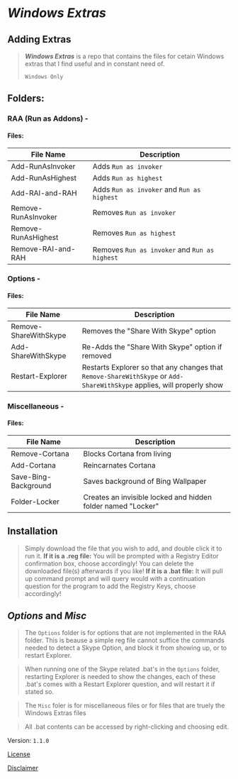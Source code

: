 # ___Windows Extras___

## __Adding Extras__
> ___Windows Extras___ is a repo that contains the files for cetain 
> Windows extras that I find useful and in constant need of.
> 
> `Windows Only`

## __Folders:__

### RAA (Run as Addons) -

#### Files:

| File Name | Description |
| - | - |
| Add-RunAsInvoker | Adds `Run as invoker` |
| Add-RunAsHighest | Adds `Run as highest` |
| Add-RAI-and-RAH | Adds `Run as invoker` and `Run as highest` |
| Remove-RunAsInvoker | Removes `Run as invoker` |
| Remove-RunAsHighest | Removes `Run as highest` |
| Remove-RAI-and-RAH | Removes `Run as invoker` and `Run as highest` |

### Options - 
#### Files:
| File Name | Description |
| - | - |
| Remove-ShareWithSkype | Removes the "Share With Skype" option |
| Add-ShareWithSkype |Re-Adds the "Share With Skype" option if removed |
| Restart-Explorer | Restarts Explorer so that any changes that `Remove-ShareWithSkype` or `Add-ShareWithSkype` applies, will properly show |

### Miscellaneous - 
#### Files:
| File Name | Description |
| - | - |
| Remove-Cortana | Blocks Cortana from living |
| Add-Cortana | Reincarnates Cortana |
| Save-Bing-Background | Saves background of Bing Wallpaper |
| Folder-Locker | Creates an invisible locked and hidden folder named "Locker" |

## Installation
> Simply download the file that you wish to add, and double click it to run it.
> __If it is a .reg file:__ 
> You will be prompted with a Registry Editor confirmation box, choose accordingly!
> You can delete the downloaded file(s) afterwards if you like!
> __If it is a .bat file:__
> It will pull up command prompt and will query would with a continuation question 
> for the program to add the Registry Keys, choose accordingly!

## _Options_ and _Misc_
> The `Options` folder is for options that are not implemented in the 
> RAA folder. This is beause a simple reg file cannot suffice the commands needed 
> to detect a Skype Option, and block it from showing up, or to restart Explorer. 

> When running one of the Skype related .bat's in the `Options` folder, restarting Explorer
> is needed to show the changes, each of these .bat's comes with a Restart Explorer
> question, and will restart it if stated so.

> The `Misc` foler is for miscellaneous files or for files that are truely the 
> Windows Extras files

> All .bat contents can be accessed by right-clicking and choosing edit.

Version: `1.1.0`

[License](https://github.com/kym-chi/Windows-Extras/blob/main/LICENSE.txt)

[Disclaimer](https://github.com/kym-chi/Windows-Extras/blob/main/DISCLAIMER.md)
